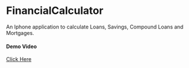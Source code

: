 # FinancialCalculator
An Iphone application to calculate Loans, Savings, Compound Loans and Mortgages. 

#### Demo Video 
[Click Here](https://youtu.be/pkYtXJyE3lc)
